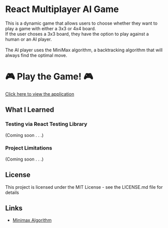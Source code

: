 
# React Multiplayer AI Game
This is a dynamic game that allows users to choose whether they want to play a game with either a 3x3 or 4x4 board.<br>
If the user choses a 3x3 board, they have the option to play against a human or an AI player.
<br><br>
The AI player uses the MiniMax algorithm, a backtracking algorithm that will always find the optimal move.

# :video_game: Play the Game! :video_game:	
[Click here to view the application](https://strangeforloop.github.io/react-mulitplayer-ai/)

## What I Learned
### Testing via React Testing Library
(Coming soon . . .)

### Project Limitations
(Coming soon . . .)

## License

This project is licensed under the MIT License - see the LICENSE.md file for details

## Links
* [Minimax Algorithm](https://en.wikipedia.org/wiki/Minimax)

